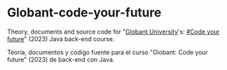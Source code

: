 # Globant-code-your-future
Theory, documents and source code for "[Globant University](https://university.globant.com/)'s: [#Code your future](https://more.globant.com/becas-cyf-globant-university)" (2023) Java back-end course.

Teoría, documentos y código fuente para el curso "Globant: Code your future" (2023) de back-end con Java.
